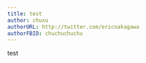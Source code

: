 ```yaml
---
title: test
author: chuxu
authorURL: http://twitter.com/ericnakagawa
authorFBID: chuchuchuchu
---
```


test
